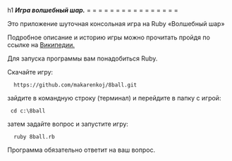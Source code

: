 h1      ***Игра волшебный шар.***
= = = = =  = = = =  =  = =  = = = =

   Это приложение шуточная консольная игра на Ruby  «Волшебный шар»

  Подробное описание и историю игры можно прочитать пройдя по ссылке на [Википедии.](https://ru.wikipedia.org/wiki/Magic_8_ball)



  Для запуска программы вам понадобиться Ruby.

  Скачайте игру:
  ```
    https://github.com/makarenkoj/8ball.git
  ```

  зайдите в командную строку (терминал) и перейдите в папку с игрой:
   ```
    cd c:\8ball
  ```

  затем задайте вопрос и запустите игру:
  ```
    ruby 8ball.rb
  ```

   Программа обязательно ответит на ваш вопрос.
